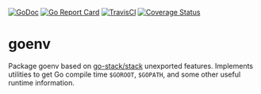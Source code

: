 [![GoDoc](https://godoc.org/github.com/skipor/goenv?status.svg)](https://godoc.org/github.com/skipor/goenv)
[![Go Report Card](https://goreportcard.com/badge/skipor/goenv)](https://goreportcard.com/report/skipor/goenv)
[![TravisCI](https://travis-ci.org/skipor/goenv.svg?branch=master)](https://travis-ci.org/skipor/goenv)
[![Coverage Status](https://coveralls.io/repos/github/skipor/goenv/badge.svg?branch=master)](https://coveralls.io/github/skipor/goenv?branch=master)

# goenv

Package goenv based on [go-stack/stack](https://github.com/go-stack/stack) unexported
features. Implements utilities to get Go compile time `$GOROOT`, `$GOPATH`,
and some other useful runtime information.

